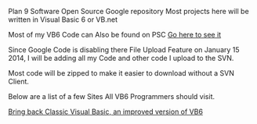 Plan 9 Software Open Source Google repository Most projects here will be written in Visual Basic 6 or VB.net

Most of my VB6 Code can Also be found on PSC <a href='http://planetsourcecode.com/vb/scripts/BrowseCategoryOrSearchResults.asp?lngWId=1&blnAuthorSearch=TRUE&lngAuthorId=3316042262&strAuthorName=Sorcerer&txtMaxNumberOfEntriesPerPage=25'>Go here to see it</a>

Since Google Code is disabling there File Upload Feature on January 15 2014, I will be adding all my Code and other code I upload to the SVN.

Most code will be zipped to make it easier to download without a SVN Client.

Below are a list of a few Sites All VB6 Programmers should visit.

<a href='http://visualstudio.uservoice.com/forums/121579-visual-studio/suggestions/3440221-bring-back-classic-visual-basic-an-improved-versi'>Bring back Classic Visual Basic, an improved version of VB6</a>

